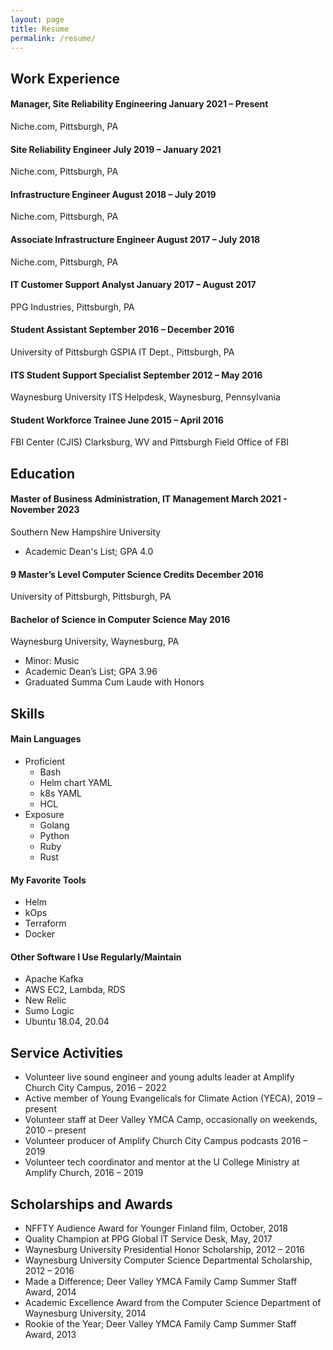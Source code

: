 ```yaml
---
layout: page
title: Resume
permalink: /resume/
---
```

## Work Experience

#### Manager, Site Reliability Engineering              January 2021 – Present
Niche.com, Pittsburgh, PA

#### Site Reliability Engineer                          July 2019 – January 2021
Niche.com, Pittsburgh, PA

#### Infrastructure Engineer                            August 2018 – July 2019
Niche.com, Pittsburgh, PA

#### Associate Infrastructure Engineer                  August 2017 – July 2018
Niche.com, Pittsburgh, PA

#### IT Customer Support Analyst                        January 2017 – August 2017
PPG Industries, Pittsburgh, PA

#### Student Assistant                                  September 2016 – December 2016
University of Pittsburgh GSPIA IT Dept., Pittsburgh, PA

#### ITS Student Support Specialist                     September 2012 – May 2016
Waynesburg University ITS Helpdesk, Waynesburg, Pennsylvania

#### Student Workforce Trainee                          June 2015 – April 2016
FBI Center (CJIS) Clarksburg, WV and Pittsburgh Field Office of FBI

## Education
#### Master of Business Administration, IT Management   March 2021 - November 2023
Southern New Hampshire University
- Academic Dean's List; GPA 4.0

#### 9 Master’s Level Computer Science Credits          December 2016
University of Pittsburgh, Pittsburgh, PA

#### Bachelor of Science in Computer Science            May 2016
Waynesburg University, Waynesburg, PA
- Minor: Music
- Academic Dean’s List; GPA 3.96
- Graduated Summa Cum Laude with Honors

## Skills
#### Main Languages
- Proficient
  - Bash
  - Helm chart YAML
  - k8s YAML
  - HCL
- Exposure
  - Golang
  - Python
  - Ruby
  - Rust

#### My Favorite Tools
- Helm
- kOps
- Terraform
- Docker

#### Other Software I Use Regularly/Maintain
- Apache Kafka
- AWS EC2, Lambda, RDS
- New Relic
- Sumo Logic
- Ubuntu 18.04, 20.04

## Service Activities
- Volunteer live sound engineer and young adults leader at Amplify
  Church City Campus, 2016 – 2022
- Active member of Young Evangelicals for Climate Action (YECA), 2019 –
  present
- Volunteer staff at Deer Valley YMCA Camp, occasionally on weekends,
  2010 – present
- Volunteer producer of Amplify Church City Campus podcasts 2016 – 2019
- Volunteer tech coordinator and mentor at the U College Ministry at
  Amplify Church, 2016 – 2019

## Scholarships and Awards
- NFFTY Audience Award for Younger Finland film, October, 2018
- Quality Champion at PPG Global IT Service Desk, May, 2017
- Waynesburg University Presidential Honor Scholarship, 2012 – 2016
- Waynesburg University Computer Science Departmental Scholarship, 2012
  – 2016
- Made a Difference; Deer Valley YMCA Family Camp Summer Staff Award,
  2014
- Academic Excellence Award from the Computer Science Department of
  Waynesburg University, 2014
- Rookie of the Year; Deer Valley YMCA Family Camp Summer Staff Award,
  2013

